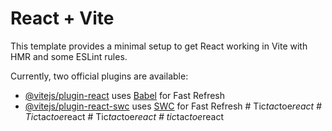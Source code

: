 # React + Vite

This template provides a minimal setup to get React working in Vite with HMR and some ESLint rules.

Currently, two official plugins are available:

- [@vitejs/plugin-react](https://github.com/vitejs/vite-plugin-react/blob/main/packages/plugin-react/README.md) uses [Babel](https://babeljs.io/) for Fast Refresh
- [@vitejs/plugin-react-swc](https://github.com/vitejs/vite-plugin-react-swc) uses [SWC](https://swc.rs/) for Fast Refresh
#   T i c _ t a c _ t o e _ r e a c t  
 #   T i c _ t a c _ t o e _ r e a c t  
 #   T i c _ t a c _ t o e _ r e a c t  
 #   t i c _ t a c _ t o e _ r e a c t  
 